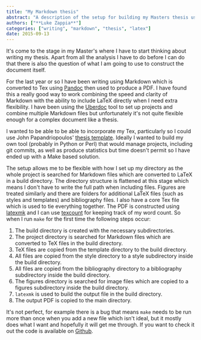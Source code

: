 ```yaml
---
title: "My Markdown thesis"
abstract: "A description of the setup for building my Masters thesis using Markdown and Pandoc."
authors: ["**Luke Zappia**"]
categories: ["writing", "markdown", "thesis", "latex"]
date: 2015-09-13
---
```


It's come to the stage in my Master's where I have to start thinking about
writing my thesis. Apart from all the analysis I have to do before I can do
that there is also the question of what I am going to use to construct the
document itself.

For the last year or so I have been writing using Markdown which is converted
to Tex using [Pandoc](pandoc.org) then used to produce a PDF. I have found
this a really good way to work combining the speed and clarity of Markdown
with the ability to include LaTeX directly when I need extra flexibility. I
have been using the [Uberdoc](https://sbrosinski.github.io/uberdoc/) tool to
set up projects and combine multiple Markdown files but unfortunately it's not
quite flexible enough for a complex document like a thesis.

I wanted to be able to be able to incorporate my Tex, particularly so I could
use John Papandriopoulos' [thesis template](http://jpap.org/projects.html).
Ideally I wanted to build my own tool (probably in Python or Perl) that would
manage projects, including git commits, as well as produce statistics but time
doesn't permit so I have ended up with a Make based solution.

The setup allows me to be flexible with how I set up my directory as the whole
project is searched for Markdown files which are converted to LaTeX in a build
directory. The directory structure is flattened at this stage which means I
don't have to write the full path when including files. Figures are treated
similarly and there are folders for additional LaTeX files (such as styles and
templates) and bibliography files. I also have a core Tex file which is used to
tie everything together. The PDF is constructed using
[latexmk](https://www.ctan.org/pkg/latexmk/?lang=en) and I can use
[texcount](http://app.uio.no/ifi/texcount/) for keeping track of my word count.
So when I run `make` for the first time the following steps occur:

1. The build directory is created with the necessary subdirectories.
2. The project directory is searched for Markdown files which are converted
   to TeX files in the build directory.
3. TeX files are copied from the template directory to the build directory.
4. All files are copied from the style directory to a style subdirectory
   inside the build directory.
5. All files are copied from the bibliography directory to a bibliography
   subdirectory inside the build directory.
6. The figures directory is searched for image files which are copied to a
   figures subdirectory inside the build directory.
7. `latexmk` is used to build the output file in the build directory.
8. The output PDF is copied to the main directory.

It's not perfect, for example there is a bug that means `make` needs to be run
more than once when you add a new file which isn't ideal, but it mostly does
what I want and hopefully it will get me through. If you want to check it out
the code is available on [Github](https://github.com/lazappi/thesis-template).
